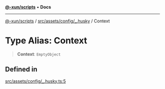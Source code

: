 [**@-xun/scripts**](../../../../../README.md) • **Docs**

***

[@-xun/scripts](../../../../../README.md) / [src/assets/config/\_.husky](../README.md) / Context

# Type Alias: Context

> **Context**: `EmptyObject`

## Defined in

[src/assets/config/\_.husky.ts:5](https://github.com/Xunnamius/xscripts/blob/89eebe76ad675b35907b3379b29bfde27fd5a5b8/src/assets/config/_.husky.ts#L5)
